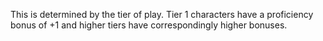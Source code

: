 This is determined by the tier of play. Tier 1 characters have a proficiency bonus of +1 and higher tiers have correspondingly higher bonuses.